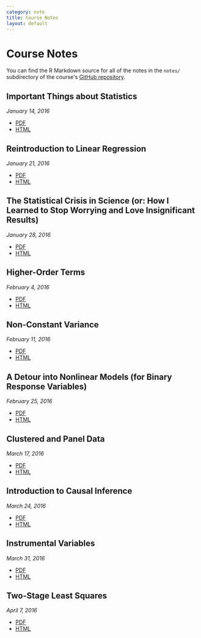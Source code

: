 ```yaml
---
category: note
title: Course Notes
layout: default
---
```


<h1 class="page-title">Course Notes</h1>

You can find the R Markdown source for all of the notes in the `notes/` subdirectory of the course's [GitHub repository](https://github.com/brentonk/psci8357).

## Important Things about Statistics
*January 14, 2016*

* [PDF]({{site.baseurl}}/notes/01-important-things.pdf)
* [HTML]({{site.baseurl}}/notes/01-important-things.html)

## Reintroduction to Linear Regression
*January 21, 2016*

* [PDF]({{site.baseurl}}/notes/02-reintroduction.pdf)
* [HTML]({{site.baseurl}}/notes/02-reintroduction.html)

## The Statistical Crisis in Science (or: How I Learned to Stop Worrying and Love Insignificant Results)
*January 28, 2016*

* [PDF]({{site.baseurl}}/notes/03-crisis.pdf)
* [HTML]({{site.baseurl}}/notes/03-crisis.html)

## Higher-Order Terms
*February 4, 2016*

* [PDF]({{site.baseurl}}/notes/04-higher-order.pdf)
* [HTML]({{site.baseurl}}/notes/04-higher-order.html)

## Non-Constant Variance
*February 11, 2016*

* [PDF]({{site.baseurl}}/notes/05-ncv.pdf)
* [HTML]({{site.baseurl}}/notes/05-ncv.html)

## A Detour into Nonlinear Models (for Binary Response Variables)
*February 25, 2016*

* [PDF]({{site.baseurl}}/notes/06-nonlin.pdf)
* [HTML]({{site.baseurl}}/notes/06-nonlin.html)

## Clustered and Panel Data
*March 17, 2016*

* [PDF]({{site.baseurl}}/notes/07-panel.pdf)
* [HTML]({{site.baseurl}}/notes/07-panel.html)

## Introduction to Causal Inference
*March 24, 2016*

* [PDF]({{site.baseurl}}/notes/08-causal.pdf)
* [HTML]({{site.baseurl}}/notes/08-causal.html)

## Instrumental Variables
*March 31, 2016*

* [PDF]({{site.baseurl}}/notes/09-instruments.pdf)
* [HTML]({{site.baseurl}}/notes/09-instruments.html)

## Two-Stage Least Squares
*April 7, 2016*

* [PDF]({{site.baseurl}}/notes/10-2sls.pdf)
* [HTML]({{site.baseurl}}/notes/10-2sls.html)
